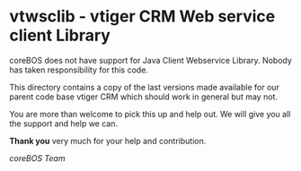 vtwsclib - vtiger CRM Web service client Library
=======

coreBOS does not have support for Java Client Webservice Library. Nobody has taken responsibility for this code.

This directory contains a copy of the last versions made available for our parent code base vtiger CRM which should work in general but may not.

You are more than welcome to pick this up and help out. We will give you all the support and help we can.

**Thank you** very much for your help and contribution.

*coreBOS Team*

